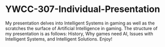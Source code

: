 # YWCC-307-Individual-Presentation
My presentation delves into Intelligent Systems in gaming as well as the scratches the surface of Artificial Intelligence in gaming. The structure of my presentation is as follows: History, Why games need AI, Issues with Intelligent Systems, and Intelligent Solutions. Enjoy!
